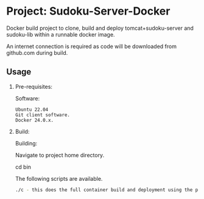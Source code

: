 # Project: Sudoku-Server-Docker

Docker build project to clone, build and deploy tomcat+sudoku-server and sudoku-lib within a runnable docker image.

An internet connection is required as code will be downloaded from github.com during build. 

## Usage

1. Pre-requisites:

    Software:
      
    ```text
    Ubuntu 22.04
    Git client software.
    Docker 24.0.x.
    ```
    
2. Build:

    Building:
    
    Navigate to project home directory.

    cd bin
    
    The following scripts are available.
    
    ```bash
    ./c - this does the full container build and deployment using the project's Dockerfile
    ```

    
